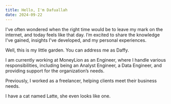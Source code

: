 ```yaml
---
title: Hello, I'm Dafuallah
date: 2024-09-22
---
```

I've often wondered when the right time would be to leave my mark on the internet, and today feels like that day. I’m excited to share the knowledge I've gained, insights I've developed, and my personal experiences.

Well, this is my little garden. You can address me as Daffy.

I am currently working at MoneyLion as an Engineer, where I handle various responsibilities, including being an Analyst Engineer, a Data Engineer, and providing support for the organization’s needs.

Previously, I worked as a freelancer, helping clients meet their business needs.

I have a cat named Latte, she even looks like one.

